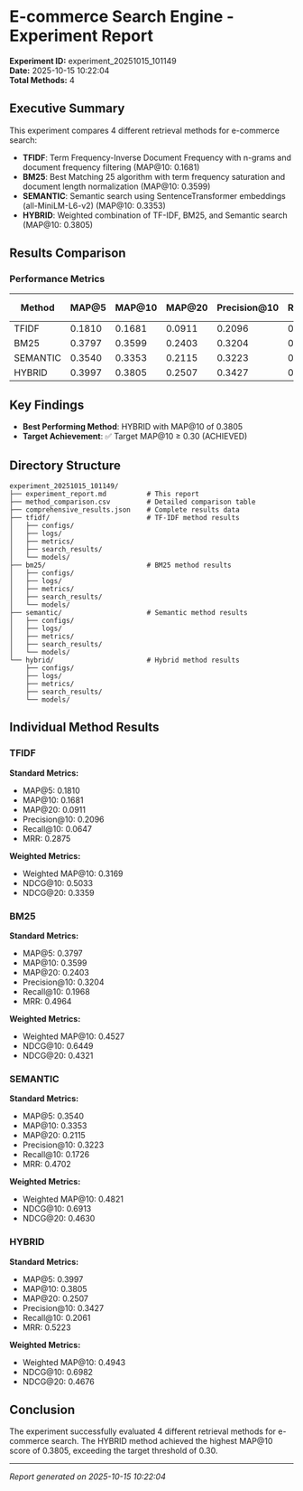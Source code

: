 # E-commerce Search Engine - Experiment Report

**Experiment ID:** experiment_20251015_101149  
**Date:** 2025-10-15 10:22:04  
**Total Methods:** 4

## Executive Summary

This experiment compares 4 different retrieval methods for e-commerce search:

- **TFIDF**: Term Frequency-Inverse Document Frequency with n-grams and document frequency filtering (MAP@10: 0.1681)
- **BM25**: Best Matching 25 algorithm with term frequency saturation and document length normalization (MAP@10: 0.3599)
- **SEMANTIC**: Semantic search using SentenceTransformer embeddings (all-MiniLM-L6-v2) (MAP@10: 0.3353)
- **HYBRID**: Weighted combination of TF-IDF, BM25, and Semantic search (MAP@10: 0.3805)


## Results Comparison

### Performance Metrics

| Method | MAP@5 | MAP@10 | MAP@20 | Precision@10 | Recall@10 | MRR | Weighted MAP@10 | NDCG@10 | NDCG@20 |
|--------|-------|--------|--------|--------------|-----------|-----|-----------------|---------|---------|
| TFIDF | 0.1810 | 0.1681 | 0.0911 | 0.2096 | 0.0647 | 0.2875 | 0.3169 | 0.5033 | 0.3359 |
| BM25 | 0.3797 | 0.3599 | 0.2403 | 0.3204 | 0.1968 | 0.4964 | 0.4527 | 0.6449 | 0.4321 |
| SEMANTIC | 0.3540 | 0.3353 | 0.2115 | 0.3223 | 0.1726 | 0.4702 | 0.4821 | 0.6913 | 0.4630 |
| HYBRID | 0.3997 | 0.3805 | 0.2507 | 0.3427 | 0.2061 | 0.5223 | 0.4943 | 0.6982 | 0.4676 |


## Key Findings

- **Best Performing Method**: HYBRID with MAP@10 of 0.3805
- **Target Achievement**: ✅ Target MAP@10 ≥ 0.30 (ACHIEVED)

## Directory Structure

```
experiment_20251015_101149/
├── experiment_report.md          # This report
├── method_comparison.csv         # Detailed comparison table
├── comprehensive_results.json    # Complete results data
├── tfidf/                        # TF-IDF method results
│   ├── configs/
│   ├── logs/
│   ├── metrics/
│   ├── search_results/
│   └── models/
├── bm25/                         # BM25 method results
│   ├── configs/
│   ├── logs/
│   ├── metrics/
│   ├── search_results/
│   └── models/
├── semantic/                     # Semantic method results
│   ├── configs/
│   ├── logs/
│   ├── metrics/
│   ├── search_results/
│   └── models/
└── hybrid/                       # Hybrid method results
    ├── configs/
    ├── logs/
    ├── metrics/
    ├── search_results/
    └── models/
```

## Individual Method Results

### TFIDF

**Standard Metrics:**
- MAP@5: 0.1810
- MAP@10: 0.1681
- MAP@20: 0.0911
- Precision@10: 0.2096
- Recall@10: 0.0647
- MRR: 0.2875

**Weighted Metrics:**
- Weighted MAP@10: 0.3169
- NDCG@10: 0.5033
- NDCG@20: 0.3359

### BM25

**Standard Metrics:**
- MAP@5: 0.3797
- MAP@10: 0.3599
- MAP@20: 0.2403
- Precision@10: 0.3204
- Recall@10: 0.1968
- MRR: 0.4964

**Weighted Metrics:**
- Weighted MAP@10: 0.4527
- NDCG@10: 0.6449
- NDCG@20: 0.4321

### SEMANTIC

**Standard Metrics:**
- MAP@5: 0.3540
- MAP@10: 0.3353
- MAP@20: 0.2115
- Precision@10: 0.3223
- Recall@10: 0.1726
- MRR: 0.4702

**Weighted Metrics:**
- Weighted MAP@10: 0.4821
- NDCG@10: 0.6913
- NDCG@20: 0.4630

### HYBRID

**Standard Metrics:**
- MAP@5: 0.3997
- MAP@10: 0.3805
- MAP@20: 0.2507
- Precision@10: 0.3427
- Recall@10: 0.2061
- MRR: 0.5223

**Weighted Metrics:**
- Weighted MAP@10: 0.4943
- NDCG@10: 0.6982
- NDCG@20: 0.4676


## Conclusion

The experiment successfully evaluated 4 different retrieval methods for e-commerce search. The HYBRID method achieved the highest MAP@10 score of 0.3805, exceeding the target threshold of 0.30.

---
*Report generated on 2025-10-15 10:22:04*
